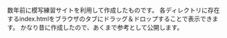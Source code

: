 数年前に模写練習サイトを利用して作成したものです。
各ディレクトリに存在するindex.htmlをブラウザのタブにドラッグ＆ドロップすることで表示できます。
かなり昔に作成したので、あくまで参考として公開します。
